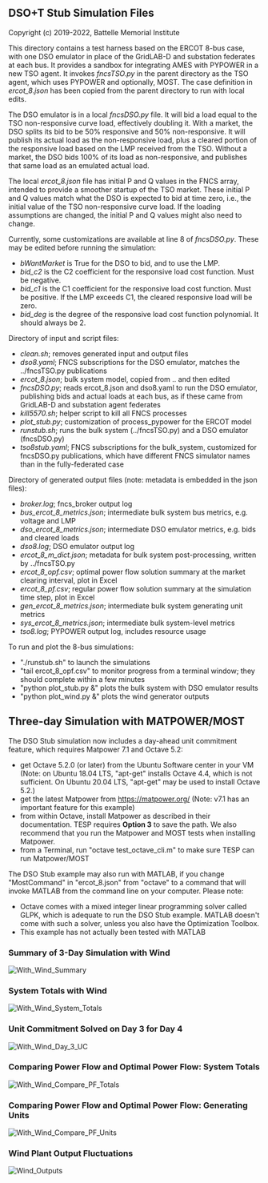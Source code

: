 DSO+T Stub Simulation Files
---------------------------

Copyright (c) 2019-2022, Battelle Memorial Institute

This directory contains a test harness based on the ERCOT 8-bus case, with
one DSO emulator in place of the GridLAB-D and substation federates at each bus.
It provides a sandbox for integrating AMES with PYPOWER in a new TSO agent.
It invokes *fncsTSO.py* in the parent directory as the TSO agent, which uses PYPOWER
and optionally, MOST. The case definition in *ercot_8.json* has been copied
from the parent directory to run with local edits.

The DSO emulator is in a local *fncsDSO.py* file. It will bid a load equal to the
TSO non-responsive curve load, effectively doubling it. With a market, the DSO
splits its bid to be 50% responsive and 50% non-responsive. It will publish its
actual load as the non-responsive load, plus a cleared portion of the responsive load
based on the LMP received from the TSO. Without a market, the DSO bids 100% of its 
load as non-responsive, and publishes that same load as an emulated actual load.

The local *ercot_8.json* file has initial P and Q values in the FNCS array, intended
to provide a smoother startup of the TSO market. These initial P and Q values match
what the DSO is expected to bid at time zero, i.e., the initial value of the TSO
non-responsive curve load. If the loading assumptions are changed, the initial P
and Q values might also need to change.

Currently, some customizations are available at line 8 of *fncsDSO.py*. These may be
edited before running the simulation:

 - *bWantMarket* is True for the DSO to bid, and to use the LMP.
 - *bid_c2* is the C2 coefficient for the responsive load cost function. Must be negative.
 - *bid_c1* is the C1 coefficient for the responsive load cost function. Must be positive. If the LMP exceeds C1, the cleared responsive load will be zero.
 - *bid_deg* is the degree of the responsive load cost function polynomial. It should always be 2.

Directory of input and script files:

 - *clean.sh*; removes generated input and output files
 - *dso8.yaml*; FNCS subscriptions for the DSO emulator, matches the ../fncsTSO.py publications
 - *ercot_8.json*; bulk system model, copied from .. and then edited
 - *fncsDSO.py*; reads ercot_8.json and dso8.yaml to run the DSO emulator, publishing bids and actual loads at each bus, as if these came from GridLAB-D and substation agent federates
 - *kill5570.sh*; helper script to kill all FNCS processes
 - *plot_stub.py*; customization of process_pypower for the ERCOT model
 - *runstub.sh*; runs the bulk system (../fncsTSO.py) and a DSO emulator (fncsDSO.py)
 - *tso8stub.yaml*; FNCS subscriptions for the bulk_system, customized for fncsDSO.py publications, which have different FNCS simulator names than in the fully-federated case

Directory of generated output files (note: metadata is embedded in the json files):

 - *broker.log*; fncs_broker output log
 - *bus_ercot_8_metrics.json*; intermediate bulk system bus metrics, e.g. voltage and LMP
 - *dso_ercot_8_metrics.json*; intermediate DSO emulator metrics, e.g. bids and cleared loads
 - *dso8.log*; DSO emulator output log
 - *ercot_8_m_dict.json*; metadata for bulk system post-processing, written by ../fncsTSO.py
 - *ercot_8_opf.csv*; optimal power flow solution summary at the market clearing interval, plot in Excel
 - *ercot_8_pf.csv*; regular power flow solution summary at the simulation time step, plot in Excel
 - *gen_ercot_8_metrics.json*; intermediate bulk system generating unit metrics
 - *sys_ercot_8_metrics.json*; intermediate bulk system-level metrics
 - *tso8.log*; PYPOWER output log, includes resource usage

To run and plot the 8-bus simulations:

 - "./runstub.sh" to launch the simulations
 - "tail ercot_8_opf.csv" to monitor progress from a terminal window; they should complete within a few minutes
 - "python plot_stub.py &" plots the bulk system with DSO emulator results
 - "python plot_wind.py &" plots the wind generator outputs


Three-day Simulation with MATPOWER/MOST
---------------------------------------

The DSO Stub simulation now includes a day-ahead unit commitment feature, which requires Matpower 7.1 and Octave 5.2:

 - get Octave 5.2.0 (or later) from the Ubuntu Software center in your VM (Note: on Ubuntu 18.04 LTS, "apt-get" installs Octave 4.4, which is not sufficient. On Ubuntu 20.04 LTS, "apt-get" may be used to install Octave 5.2.)
 - get the latest Matpower from https://matpower.org/ (Note: v7.1 has an important feature for this example)
 - from within Octave, install Matpower as described in their documentation. TESP requires **Option 3** to save the path. We also recommend that you run the Matpower and MOST tests when  installing Matpower.
 - from a Terminal, run "octave test_octave_cli.m" to make sure TESP can run Matpower/MOST

The DSO Stub example may also run with MATLAB, if you change "MostCommand" in "ercot_8.json" from "octave" to a command that will invoke MATLAB from the command line on your computer. Please note:

 - Octave comes with a mixed integer linear programming solver called GLPK, which is adequate to run the DSO Stub example. MATLAB doesn't come with such a solver, unless you also have the Optimization Toolbox.
 - This example has not actually been tested with MATLAB

### Summary of 3-Day Simulation with Wind

![With_Wind_Summary](With_Wind_Summary.png)

### System Totals with Wind

![With_Wind_System_Totals](With_Wind_System_Totals.png)

### Unit Commitment Solved on Day 3 for Day 4

![With_Wind_Day_3_UC](With_Wind_Day_3_UC.png)

### Comparing Power Flow and Optimal Power Flow: System Totals

![With_Wind_Compare_PF_Totals](With_Wind_Compare_PF_Totals.png)

### Comparing Power Flow and Optimal Power Flow: Generating Units

![With_Wind_Compare_PF_Units](With_Wind_Compare_PF_Units.png)

### Wind Plant Output Fluctuations

![Wind_Outputs](Wind_Outputs.png)

